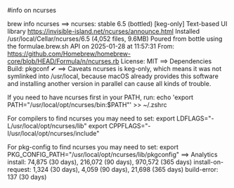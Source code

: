 #info on ncurses

brew info ncurses
==> ncurses: stable 6.5 (bottled) [keg-only]
Text-based UI library
https://invisible-island.net/ncurses/announce.html
Installed
/usr/local/Cellar/ncurses/6.5 (4,052 files, 9.6MB)
  Poured from bottle using the formulae.brew.sh API on 2025-01-28 at 11:57:31
From: https://github.com/Homebrew/homebrew-core/blob/HEAD/Formula/n/ncurses.rb
License: MIT
==> Dependencies
Build: pkgconf ✔
==> Caveats
ncurses is keg-only, which means it was not symlinked into /usr/local,
because macOS already provides this software and installing another version in
parallel can cause all kinds of trouble.

If you need to have ncurses first in your PATH, run:
  echo 'export PATH="/usr/local/opt/ncurses/bin:$PATH"' >> ~/.zshrc

For compilers to find ncurses you may need to set:
  export LDFLAGS="-L/usr/local/opt/ncurses/lib"
  export CPPFLAGS="-I/usr/local/opt/ncurses/include"

For pkg-config to find ncurses you may need to set:
  export PKG_CONFIG_PATH="/usr/local/opt/ncurses/lib/pkgconfig"
==> Analytics
install: 74,875 (30 days), 216,072 (90 days), 970,572 (365 days)
install-on-request: 1,324 (30 days), 4,059 (90 days), 21,698 (365 days)
build-error: 137 (30 days)
